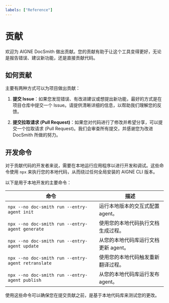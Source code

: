 ```yaml
---
labels: ["Reference"]
---
```


# 贡献

欢迎为 AIGNE DocSmith 做出贡献。您的贡献有助于让这个工具变得更好，无论是报告错误、建议新功能，还是直接贡献代码。

## 如何贡献

主要有两种方式可以为项目做出贡献：

1.  **提交 Issue**：如果您发现错误、有改进建议或想提出新功能，最好的方式是在项目仓库中提交一个 Issue。请提供清晰详细的信息，以帮助我们理解您的反馈。

2.  **提交拉取请求 (Pull Request)**：如果您对代码进行了修改并希望分享，可以提交一个拉取请求 (Pull Request)。我们会审查所有提交，并感谢您为改进 DocSmith 所做的努力。

## 开发命令

对于贡献代码的开发者来说，需要在本地运行应用程序以进行开发和调试。这些命令使用 `npx` 来执行您的本地代码，从而绕过任何全局安装的 AIGNE CLI 版本。

以下是用于本地开发的主要命令：

| 命令 | 描述 |
| --- | --- |
| `npx --no doc-smith run --entry-agent init` | 运行本地版本的交互式配置 agent。 |
| `npx --no doc-smith run --entry-agent generate` | 使用您的本地代码执行文档生成过程。 |
| `npx --no doc-smith run --entry-agent update` | 从您的本地代码库运行文档更新 agent。 |
| `npx --no doc-smith run --entry-agent retranslate` | 使用您的本地代码触发重新翻译过程。 |
| `npx --no doc-smith run --entry-agent publish` | 从您的本地代码库运行发布 agent。 |

使用这些命令可以确保您在提交贡献之前，是基于本地代码库来测试您的更改。